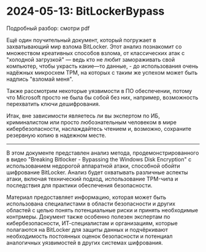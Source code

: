 # 2024-05-13: BitLockerBypass

Подробный разбор: смотри pdf

Ещё один поучительный документ, который погружает в захватывающий мир взлома BitLocker. Этот анализ познакомит со множеством креативных способов взлома, от классических атак с "холодной загрузкой" — ведь кто не любит замораживать свой компьютер, чтобы украсть какие—то данные, - до использования очень надёжных микросхем TPM, на которых с таким же успехом может быть надпись "взломай меня".

Также рассмотрим некоторые уязвимости в ПО обеспечении, потому что Microsoft просто не была бы собой без них, например, возможность перехватить ключи дешифрования.

Итак, вне зависимости являетесь ли вы экспертом по ИБ, криминалистом или просто любознательным человеком в мире кибербезопасности, наслаждайтесь чтением и, возможно, сохраните резервную копию в надежном месте.

-------

В этом документе представлен анализ метода, продемонстрированного в видео "Breaking Bitlocker - Bypassing the Windows Disk Encryption" с использованием недорогой аппаратной атаки, способной обойти шифрование BitLocker. Анализ будет охватывать различные аспекты атаки, включая технический подход, использование TPM-чипа и последствия для практики обеспечения безопасности.

Материал предоставляет информацию, которая может быть использована специалистами в области безопасности и других областей с целью понять потенциальные риски и принять необходимые контрмеры. 
Документ также особенно полезен экспертам по кибербезопасности, ИТ-специалистам и организациям, которые полагаются на BitLocker для защиты данных и подчёркивают необходимость постоянных оценок безопасности и потенциал аналогичных уязвимостей в других системах шифрования.
